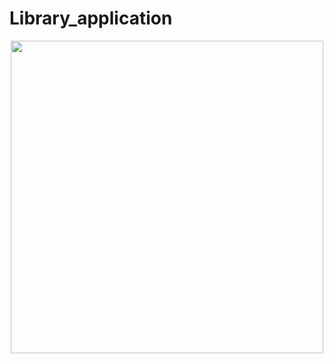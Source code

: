 # Library_application

<div id="header" align="center">
  <img src = https://gifyu.com/image/S8DbC width="500"/>
</div>
